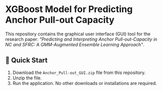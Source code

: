 # XGBoost Model for Predicting Anchor Pull-out Capacity

This repository contains the graphical user interface (GUI) tool for the research paper: *"Predicting and Interpreting Anchor Pull-out-Capacity in NC and SFRC: A GMM-Augmented Ensemble Learning Approach"*.

## 🚀 Quick Start

1.  Download the `Anchor_Pull-out_GUI.zip` file from this repository.
2.  Unzip the file.
3.  Run the application. No other downloads or installations are required.
